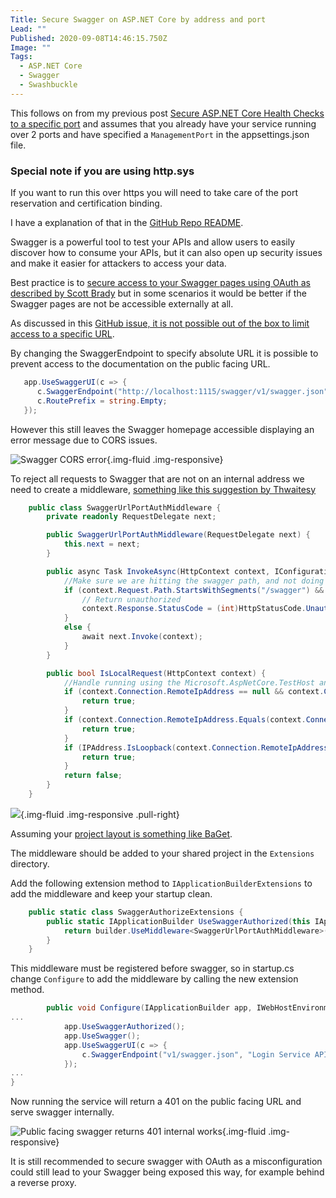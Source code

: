 ```yaml
---
Title: Secure Swagger on ASP.NET Core by address and port
Lead: ""
Published: 2020-09-08T14:46:15.750Z
Image: ""
Tags:
  - ASP.NET Core
  - Swagger
  - Swashbuckle
---
```

This follows on from my previous post [Secure ASP.NET Core Health Checks to a specific port](2020-09-08-secure-asp.net-core-health-checks-to-a-specific-port) and assumes that you already have your service running over 2 ports and have specified a `ManagementPort` in the appsettings.json file.

<div class="alert alert-primary">
<h3>Special note if you are using http.sys </h3>
<p>
If you want to run this over https you will need to take care of the port reservation and certification binding. 
</p>
<p>
I have a explanation of that in the <a href="https://github.com/MarkZither/SwaggerAndHealthCheckBlog#using-httpsys" target="_blank">GitHub Repo README</a>.
</p>
</div>

Swagger is a powerful tool to test your APIs and allow users to easily discover how to consume your APIs, but it can also open up security issues and make it easier for attackers to access your data.

Best practice is to [secure access to your Swagger pages using OAuth as described by Scott Brady](https://www.scottbrady91.com/Identity-Server/ASPNET-Core-Swagger-UI-Authorization-using-IdentityServer4) but in some scenarios it would be better if the Swagger pages are not be accessible externally at all.

As discussed in this [GitHub issue, it is not possible out of the box to limit access to a specific URL](https://github.com/domaindrivendev/Swashbuckle/issues/384). 

By changing the SwaggerEndpoint to specify absolute URL it is possible to prevent access to the documentation on the public facing URL.

```C#
   app.UseSwaggerUI(c => {
      c.SwaggerEndpoint("http://localhost:1115/swagger/v1/swagger.json", "Login Service API V1");
      c.RoutePrefix = string.Empty;
   });
```

However this still leaves the Swagger homepage accessible displaying an error message due to CORS issues.

![Swagger CORS error](/assets/Images/swagger_internal_only_error.png){.img-fluid .img-responsive}

To reject all requests to Swagger that are not on an internal address we need to create a middleware, [something like this suggestion by Thwaitesy](https://github.com/domaindrivendev/Swashbuckle/issues/384#issuecomment-410117400)

```C#
	public class SwaggerUrlPortAuthMiddleware {
		private readonly RequestDelegate next;

		public SwaggerUrlPortAuthMiddleware(RequestDelegate next) {
			this.next = next;
		}

		public async Task InvokeAsync(HttpContext context, IConfiguration configuration) {
			//Make sure we are hitting the swagger path, and not doing it locally and are on the management port
			if (context.Request.Path.StartsWithSegments("/swagger") && !configuration.GetValue<int>("ManagementPort").Equals(context.Request.Host.Port)) {
				// Return unauthorized
				context.Response.StatusCode = (int)HttpStatusCode.Unauthorized;
			}
			else {
				await next.Invoke(context);
			}
		}

		public bool IsLocalRequest(HttpContext context) {
			//Handle running using the Microsoft.AspNetCore.TestHost and the site being run entirely locally in memory without an actual TCP/IP connection
			if (context.Connection.RemoteIpAddress == null && context.Connection.LocalIpAddress == null) {
				return true;
			}
			if (context.Connection.RemoteIpAddress.Equals(context.Connection.LocalIpAddress)) {
				return true;
			}
			if (IPAddress.IsLoopback(context.Connection.RemoteIpAddress)) {
				return true;
			}
			return false;
		}
	}
```
![](/assets/Images/baget_project_layout.png){.img-fluid .img-responsive .pull-right}

Assuming your [project layout is something like BaGet](https://github.com/loic-sharma/BaGet).

The middleware should be added to your shared project in the `Extensions` directory. 

Add the following extension method to `IApplicationBuilderExtensions` to add the middleware and keep your startup clean.

```C#
	public static class SwaggerAuthorizeExtensions {
		public static IApplicationBuilder UseSwaggerAuthorized(this IApplicationBuilder builder) {
			return builder.UseMiddleware<SwaggerUrlPortAuthMiddleware>();
		}
	}
```

This middleware must be registered before swagger, so in startup.cs change `Configure` to add the middleware by calling the new extension method.

```C#
		public void Configure(IApplicationBuilder app, IWebHostEnvironment env) {
...
			app.UseSwaggerAuthorized();
			app.UseSwagger();
			app.UseSwaggerUI(c => {
				c.SwaggerEndpoint("v1/swagger.json", "Login Service API V1");
			});
...
}
```

Now running the service will return a 401 on the public facing URL and serve swagger internally. 

![Public facing swagger returns 401 internal works](/assets/Images/swagger_secured_by_port.png){.img-fluid .img-responsive}

It is still recommended to secure swagger with OAuth as a misconfiguration could still lead to your Swagger being exposed this way, for example behind a reverse proxy.